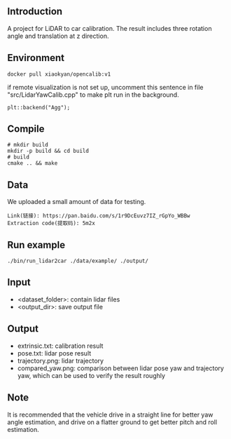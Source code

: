 ## Introduction
A project for LiDAR to car calibration. The result includes three rotation angle and translation at z direction.
## Environment
```shell
docker pull xiaokyan/opencalib:v1
```
if remote visualization is not set up, uncomment this sentence in file "src/LidarYawCalib.cpp" to make plt run in the background.
```
plt::backend("Agg");
```
## Compile
```shell
# mkdir build
mkdir -p build && cd build
# build
cmake .. && make
```
## Data
We uploaded a small amount of data for testing.
```
Link(链接): https://pan.baidu.com/s/1r9DcEuvz7IZ_rGpYo_WBBw
Extraction code(提取码): 5m2x
```
## Run example
```shell
./bin/run_lidar2car ./data/example/ ./output/
```
## Input
- <dataset_folder>: contain lidar files
- <output_dir>: save output file
## Output
- extrinsic.txt: calibration result
- pose.txt: lidar pose result
- trajectory.png: lidar trajectory
- compared_yaw.png: comparison between lidar pose yaw and trajectory yaw, which can be used to verify the result roughly
## Note
It is recommended that the vehicle drive in a straight line for better yaw angle estimation, and drive on a flatter ground to get better pitch and roll estimation.
